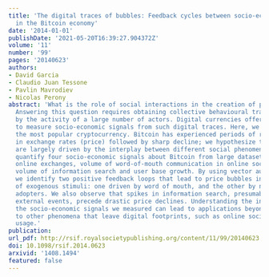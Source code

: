 ```yaml
---
title: 'The digital traces of bubbles: Feedback cycles between socio-economic signals
  in the Bitcoin economy'
date: '2014-01-01'
publishDate: '2021-05-20T16:39:27.904372Z'
volume: '11'
number: '99'
pages: '20140623'
authors:
- David Garcia
- Claudio Juan Tessone
- Pavlin Mavrodiev
- Nicolas Perony
abstract: 'What is the role of social interactions in the creation of price bubbles?
  Answering this question requires obtaining collective behavioural traces generated
  by the activity of a large number of actors. Digital currencies offer a unique possibility
  to measure socio-economic signals from such digital traces. Here, we focus on Bitcoin,
  the most popular cryptocurrency. Bitcoin has experienced periods of rapid increase
  in exchange rates (price) followed by sharp decline; we hypothesize that these fluctuations
  are largely driven by the interplay between different social phenomena. We thus
  quantify four socio-economic signals about Bitcoin from large datasets: price on
  online exchanges, volume of word-of-mouth communication in online social media,
  volume of information search and user base growth. By using vector autoregression,
  we identify two positive feedback loops that lead to price bubbles in the absence
  of exogenous stimuli: one driven by word of mouth, and the other by new Bitcoin
  adopters. We also observe that spikes in information search, presumably linked to
  external events, precede drastic price declines. Understanding the interplay between
  the socio-economic signals we measured can lead to applications beyond cryptocurrencies
  to other phenomena that leave digital footprints, such as online social network
  usage.'
publication:
url_pdf: http://rsif.royalsocietypublishing.org/content/11/99/20140623.abstract
doi: 10.1098/rsif.2014.0623
arxivid: '1408.1494'
featured: false
---
```

